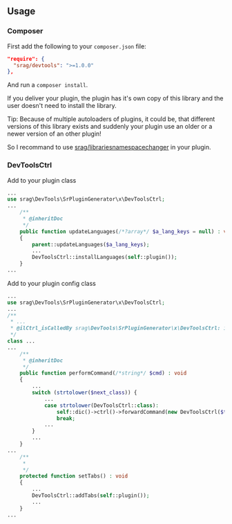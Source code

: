 ## Usage

### Composer

First add the following to your `composer.json` file:

```json
"require": {
  "srag/devtools": ">=1.0.0"
},
```

And run a `composer install`.

If you deliver your plugin, the plugin has it's own copy of this library and the user doesn't need to install the library.

Tip: Because of multiple autoloaders of plugins, it could be, that different versions of this library exists and suddenly your plugin use an older or a newer version of an other plugin!

So I recommand to use [srag/librariesnamespacechanger](https://packagist.org/packages/srag/librariesnamespacechanger) in your plugin.

### DevToolsCtrl

Add to your plugin class

```php
...
use srag\DevTools\SrPluginGenerator\x\DevToolsCtrl;
...
    /**
     * @inheritDoc
     */
    public function updateLanguages(/*?array*/ $a_lang_keys = null) : void
    {
        parent::updateLanguages($a_lang_keys);
        ...
        DevToolsCtrl::installLanguages(self::plugin());
    }
...
```

Add to your plugin config class

```php
...
use srag\DevTools\SrPluginGenerator\x\DevToolsCtrl;
...
/**
 * ...
 * @ilCtrl_isCalledBy srag\DevTools\SrPluginGenerator\x\DevToolsCtrl: ilXConfigGUI
 */
class ...
...
    /**
     * @inheritDoc
     */
    public function performCommand(/*string*/ $cmd) : void
    {
        ...
        switch (strtolower($next_class)) {
            ...
            case strtolower(DevToolsCtrl::class):
                self::dic()->ctrl()->forwardCommand(new DevToolsCtrl($this, self::plugin()));
                break;
            ...
        }
        ...
    }
...
    /**
     *
     */
    protected function setTabs() : void
    {
        ...
        DevToolsCtrl::addTabs(self::plugin());
        ...
    }
...
```
